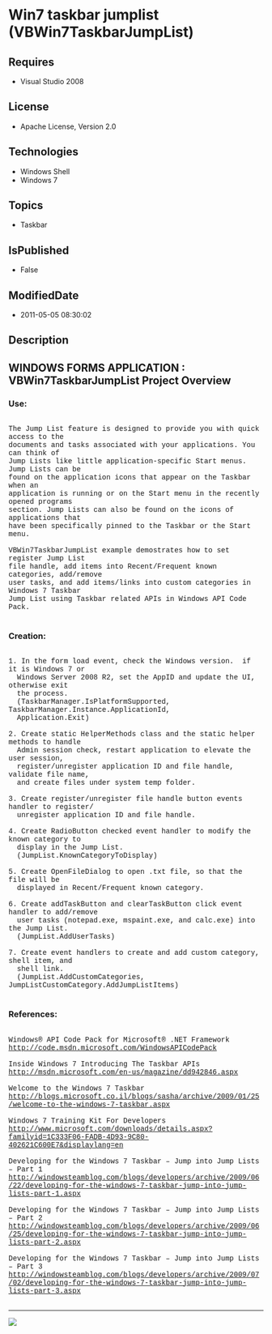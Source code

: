 # Win7 taskbar jumplist (VBWin7TaskbarJumpList)
## Requires
* Visual Studio 2008
## License
* Apache License, Version 2.0
## Technologies
* Windows Shell
* Windows 7
## Topics
* Taskbar
## IsPublished
* False
## ModifiedDate
* 2011-05-05 08:30:02
## Description

<p style="font-family:Courier New"></p>
<h2>WINDOWS FORMS APPLICATION : VBWin7TaskbarJumpList Project Overview</h2>
<p style="font-family:Courier New"></p>
<h3>Use:</h3>
<p style="font-family:Courier New"><br>
The Jump List feature is designed to provide you with quick access to the <br>
documents and tasks associated with your applications. You can think of <br>
Jump Lists like little application-specific Start menus. Jump Lists can be <br>
found on the application icons that appear on the Taskbar when an <br>
application is running or on the Start menu in the recently opened programs<br>
section. Jump Lists can also be found on the icons of applications that <br>
have been specifically pinned to the Taskbar or the Start menu.<br>
<br>
VBWin7TaskbarJumpList example demostrates how to set register Jump List<br>
file handle, add items into Recent/Frequent known categories, add/remove<br>
user tasks, and add items/links into custom categories in Windows 7 Taskbar<br>
Jump List using Taskbar related APIs in Windows API Code Pack. &nbsp;<br>
<br>
</p>
<h3>Creation:</h3>
<p style="font-family:Courier New"><br>
1. In the form load event, check the Windows version. &nbsp;if it is Windows 7 or
<br>
&nbsp; Windows Server 2008 R2, set the AppID and update the UI, otherwise exit <br>
&nbsp; the process.<br>
&nbsp; (TaskbarManager.IsPlatformSupported, TaskbarManager.Instance.ApplicationId,<br>
&nbsp; Application.Exit)<br>
<br>
2. Create static HelperMethods class and the static helper methods to handle<br>
&nbsp; Admin session check, restart application to elevate the user session, <br>
&nbsp; register/unregister application ID and file handle, validate file name, <br>
&nbsp; and create files under system temp folder.<br>
&nbsp; <br>
3. Create register/unregister file handle button events handler to register/<br>
&nbsp; unregister application ID and file handle.<br>
&nbsp; <br>
4. Create RadioButton checked event handler to modify the known category to <br>
&nbsp; display in the Jump List.<br>
&nbsp; (JumpList.KnownCategoryToDisplay) <br>
&nbsp; <br>
5. Create OpenFileDialog to open .txt file, so that the file will be<br>
&nbsp; displayed in Recent/Frequent known category.<br>
&nbsp; <br>
6. Create addTaskButton and clearTaskButton click event handler to add/remove <br>
&nbsp; user tasks (notepad.exe, mspaint.exe, and calc.exe) into the Jump List.<br>
&nbsp; (JumpList.AddUserTasks)<br>
&nbsp; <br>
7. Create event handlers to create and add custom category, shell item, and <br>
&nbsp; shell link. <br>
&nbsp; (JumpList.AddCustomCategories, JumpListCustomCategory.AddJumpListItems)<br>
<br>
</p>
<h3>References:</h3>
<p style="font-family:Courier New"><br>
Windows® API Code Pack for Microsoft® .NET Framework<br>
<a target="_blank" href="http://code.msdn.microsoft.com/WindowsAPICodePack">http://code.msdn.microsoft.com/WindowsAPICodePack</a><br>
<br>
Inside Windows 7 Introducing The Taskbar APIs<br>
<a target="_blank" href="http://msdn.microsoft.com/en-us/magazine/dd942846.aspx">http://msdn.microsoft.com/en-us/magazine/dd942846.aspx</a><br>
<br>
Welcome to the Windows 7 Taskbar<br>
<a target="_blank" href="http://blogs.microsoft.co.il/blogs/sasha/archive/2009/01/25/welcome-to-the-windows-7-taskbar.aspx">http://blogs.microsoft.co.il/blogs/sasha/archive/2009/01/25/welcome-to-the-windows-7-taskbar.aspx</a><br>
<br>
Windows 7 Training Kit For Developers<br>
<a target="_blank" href="http://www.microsoft.com/downloads/details.aspx?familyid=1C333F06-FADB-4D93-9C80-402621C600E7&displaylang=en">http://www.microsoft.com/downloads/details.aspx?familyid=1C333F06-FADB-4D93-9C80-402621C600E7&displaylang=en</a><br>
<br>
Developing for the Windows 7 Taskbar – Jump into Jump Lists – Part 1<br>
<a target="_blank" href="http://windowsteamblog.com/blogs/developers/archive/2009/06/22/developing-for-the-windows-7-taskbar-jump-into-jump-lists-part-1.aspx">http://windowsteamblog.com/blogs/developers/archive/2009/06/22/developing-for-the-windows-7-taskbar-jump-into-jump-lists-part-1.aspx</a><br>
<br>
Developing for the Windows 7 Taskbar – Jump into Jump Lists – Part 2<br>
<a target="_blank" href="http://windowsteamblog.com/blogs/developers/archive/2009/06/25/developing-for-the-windows-7-taskbar-jump-into-jump-lists-part-2.aspx">http://windowsteamblog.com/blogs/developers/archive/2009/06/25/developing-for-the-windows-7-taskbar-jump-into-jump-lists-part-2.aspx</a><br>
<br>
Developing for the Windows 7 Taskbar – Jump into Jump Lists – Part 3<br>
<a target="_blank" href="http://windowsteamblog.com/blogs/developers/archive/2009/07/02/developing-for-the-windows-7-taskbar-jump-into-jump-lists-part-3.aspx">http://windowsteamblog.com/blogs/developers/archive/2009/07/02/developing-for-the-windows-7-taskbar-jump-into-jump-lists-part-3.aspx</a><br>
<br>
</p>
<hr>
<div><a href="http://go.microsoft.com/?linkid=9759640" style="margin-top:3px"><img src="http://bit.ly/onecodelogo">
</a></div>
